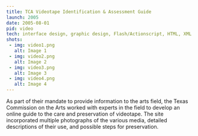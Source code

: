 ```yaml
---
title: TCA Videotape Identification & Assessment Guide
launch: 2005
date: 2005-08-01
pid: video
tech: interface design, graphic design, Flash/Actionscript, HTML, XML
shots:
 - img: video1.png
   alt: Image 1
 - img: video2.png
   alt: Image 2
 - img: video3.png
   alt: Image 3
 - img: video4.png
   alt: Image 4
---
```

As part of their mandate to provide information to the arts field, the Texas Commission on the Arts worked with experts in the field to develop an online guide to the care and preservation of videotape. The site incorporated multiple photographs of the various media, detailed descriptions of their use, and possible steps for preservation.
